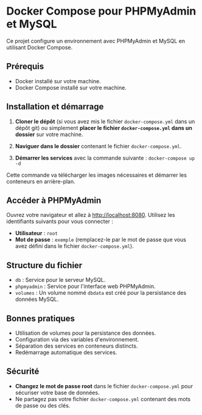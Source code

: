 # Docker Compose pour PHPMyAdmin et MySQL

Ce projet configure un environnement avec PHPMyAdmin et MySQL en utilisant Docker Compose.

## Prérequis

- Docker installé sur votre machine.
- Docker Compose installé sur votre machine.

## Installation et démarrage

1. **Cloner le dépôt** (si vous avez mis le fichier `docker-compose.yml` dans un dépôt git) ou simplement **placer le fichier `docker-compose.yml` dans un dossier** sur votre machine.

2. **Naviguer dans le dossier** contenant le fichier `docker-compose.yml`.

3. **Démarrer les services** avec la commande suivante :
   `docker-compose up -d`

Cette commande va télécharger les images nécessaires et démarrer les conteneurs en arrière-plan.

## Accéder à PHPMyAdmin

Ouvrez votre navigateur et allez à [http://localhost:8080](http://localhost:8080). Utilisez les identifiants suivants pour vous connecter :

- **Utilisateur** : `root`
- **Mot de passe** : `exemple` (remplacez-le par le mot de passe que vous avez défini dans le fichier `docker-compose.yml`).

## Structure du fichier

- `db` : Service pour le serveur MySQL.
- `phpmyadmin` : Service pour l'interface web PHPMyAdmin.
- `volumes` : Un volume nommé `dbdata` est créé pour la persistance des données MySQL.

## Bonnes pratiques

- Utilisation de volumes pour la persistance des données.
- Configuration via des variables d'environnement.
- Séparation des services en conteneurs distincts.
- Redémarrage automatique des services.

## Sécurité

- **Changez le mot de passe root** dans le fichier `docker-compose.yml` pour sécuriser votre base de données.
- Ne partagez pas votre fichier `docker-compose.yml` contenant des mots de passe ou des clés.